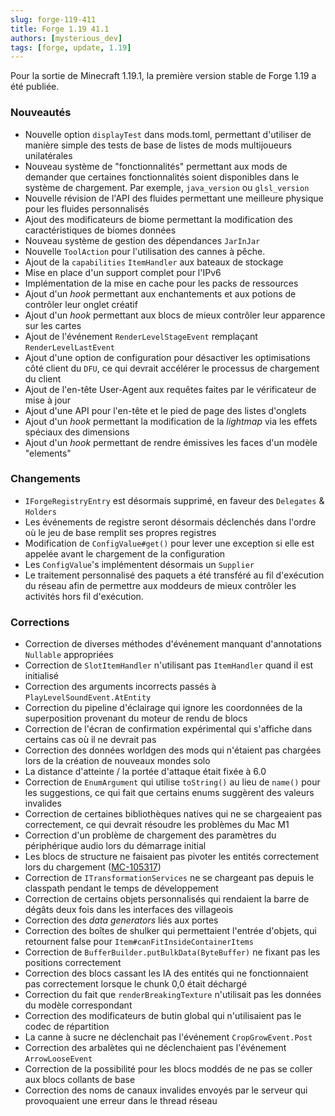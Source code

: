```yaml
---
slug: forge-119-411
title: Forge 1.19 41.1
authors: [mysterious_dev]
tags: [forge, update, 1.19]
---
```


Pour la sortie de Minecraft 1.19.1, la première version stable de Forge 1.19 a été publiée.

<!--truncate-->

### Nouveautés

- Nouvelle option `displayTest` dans mods.toml, permettant d'utiliser de manière simple des tests de base de listes de mods multijoueurs unilatérales
- Nouveau système de "fonctionnalités" permettant aux mods de demander que certaines fonctionnalités soient disponibles dans le système de chargement. Par exemple, `java_version` ou `glsl_version`
- Nouvelle révision de l'API des fluides permettant une meilleure physique pour les fluides personnalisés
- Ajout des modificateurs de biome permettant la modification des caractéristiques de biomes données
- Nouveau système de gestion des dépendances `JarInJar`
- Nouvelle `ToolAction` pour l'utilisation des cannes à pêche.
- Ajout de la `capabilities` `ItemHandler` aux bateaux de stockage
- Mise en place d'un support complet pour l'IPv6
- Implémentation de la mise en cache pour les packs de ressources
- Ajout d'un _hook_ permettant aux enchantements et aux potions de contrôler leur onglet créatif
- Ajout d'un _hook_ permettant aux blocs de mieux contrôler leur apparence sur les cartes
- Ajout de l'événement `RenderLevelStageEvent` remplaçant `RenderLevelLastEvent`
- Ajout d'une option de configuration pour désactiver les optimisations côté client du `DFU`, ce qui devrait accélérer le processus de chargement du client
- Ajout de l'en-tête User-Agent aux requêtes faites par le vérificateur de mise à jour
- Ajout d'une API pour l'en-tête et le pied de page des listes d'onglets
- Ajout d'un _hook_ permettant la modification de la _lightmap_ via les effets spéciaux des dimensions
- Ajout d'un _hook_ permettant de rendre émissives les faces d'un modèle "elements"

### Changements

- `IForgeRegistryEntry` est désormais supprimé, en faveur des `Delegates` & `Holders`
- Les événements de registre seront désormais déclenchés dans l'ordre où le jeu de base remplit ses propres registres
- Modification de `ConfigValue#get()` pour lever une exception si elle est appelée avant le chargement de la configuration
- Les `ConfigValue`'s implémentent désormais un `Supplier`
- Le traitement personnalisé des paquets a été transféré au fil d'exécution du réseau afin de permettre aux moddeurs de mieux contrôler les activités hors fil d'exécution.

### Corrections

- Correction de diverses méthodes d'événement manquant d'annotations `Nullable` appropriées
- Correction de `SlotItemHandler` n'utilisant pas `ItemHandler` quand il est initialisé
- Correction des arguments incorrects passés à `PlayLevelSoundEvent.AtEntity`
- Correction du pipeline d'éclairage qui ignore les coordonnées de la superposition provenant du moteur de rendu de blocs
- Correction de l'écran de confirmation expérimental qui s'affiche dans certains cas où il ne devrait pas
- Correction des données worldgen des mods qui n'étaient pas chargées lors de la création de nouveaux mondes solo
- La distance d'atteinte / la portée d'attaque était fixée à 6.0
- Correction de `EnumArgument` qui utilise `toString()` au lieu de `name()` pour les suggestions, ce qui fait que certains enums suggèrent des valeurs invalides
- Correction de certaines bibliothèques natives qui ne se chargeaient pas correctement, ce qui devrait résoudre les problèmes du Mac M1
- Correction d'un problème de chargement des paramètres du périphérique audio lors du démarrage initial
- Les blocs de structure ne faisaient pas pivoter les entités correctement lors du chargement ([MC-105317](https://bugs.mojang.com/browse/MC-105317))
- Correction de `ITransformationServices` ne se chargeant pas depuis le classpath pendant le temps de développement
- Correction de certains objets personnalisés qui rendaient la barre de dégâts deux fois dans les interfaces des villageois
- Correction des _data generators_ liés aux portes
- Correction des boîtes de shulker qui permettaient l'entrée d'objets, qui retournent false pour `Item#canFitInsideContainerItems`
- Correction de `BufferBuilder.putBulkData(ByteBuffer)` ne fixant pas les positions correctement
- Correction des blocs cassant les IA des entités qui ne fonctionnaient pas correctement lorsque le chunk 0,0 était déchargé
- Correction du fait que `renderBreakingTexture` n'utilisait pas les données du modèle correspondant
- Correction des modificateurs de butin global qui n'utilisaient pas le codec de répartition
- La canne à sucre ne déclenchait pas l'événement `CropGrowEvent.Post`
- Correction des arbalètes qui ne déclenchaient pas l'événement `ArrowLooseEvent`
- Correction de la possibilité pour les blocs moddés de ne pas se coller aux blocs collants de base
- Correction des noms de canaux invalides envoyés par le serveur qui provoquaient une erreur dans le thread réseau